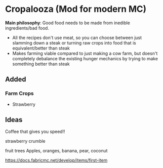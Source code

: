 # Cropalooza (Mod for modern MC)

**Main philosophy**: Good food needs to be made from inedible ingredients/bad food.
- All the recipes don't use meat, so you can choose between just slamming down a steak or turning raw crops into food
that is equivalent/better than steak
- Makes farming viable compared to just making a cow farm, but doesn't completely debalance the existing hunger
mechanics by trying to make something better than steak

## Added

### Farm Crops

- Strawberry

## Ideas

Coffee that gives you speed!!

strawberry crumble

fruit trees
Apples, oranges, banana, pear, coconut

https://docs.fabricmc.net/develop/items/first-item